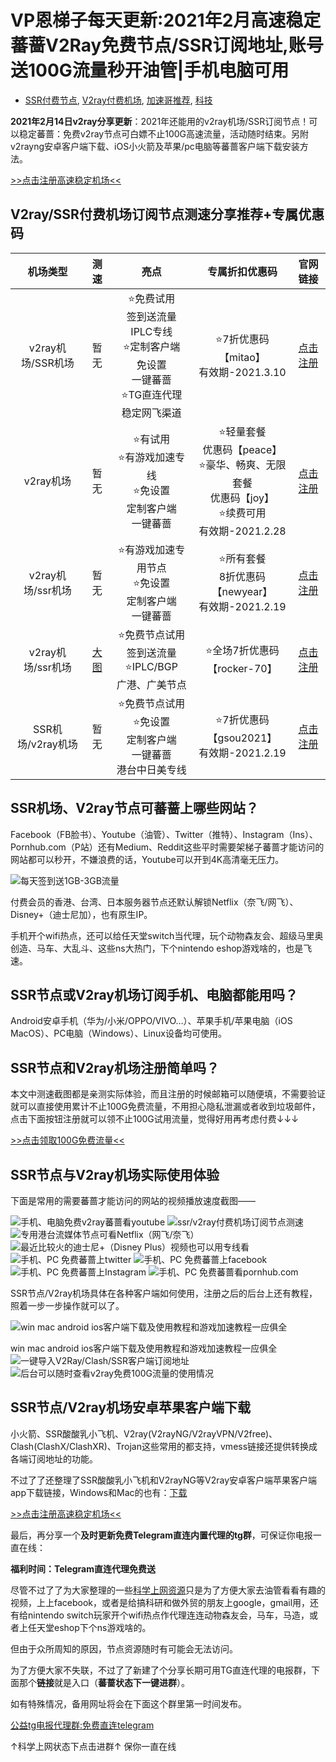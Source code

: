 # VP恩梯子每天更新:2021年2月高速稳定蕃蔷V2Ray免费节点/SSR订阅地址,账号送100G流量秒开油管|手机电脑可用

*   [SSR付费节点](https://www.butnono.com/ssr/ssr-paid-nodes), [V2ray付费机场](https://www.butnono.com/v2ray/v2ray-paid-airports), [加速哥推荐](https://www.butnono.com/speeduper), [科技](https://www.butnono.com/digital)

**2021年2月14日v2ray分享更新**：2021年还能用的v2ray机场/SSR订阅节点！可以稳定蕃蔷：免费v2ray节点可白嫖不止100G高速流量，活动随时结束。另附v2rayng安卓客户端下载、iOS小火箭及苹果/pc电脑等蕃蔷客户端下载安装方法。


[>>点击注册高速稳定机场&lt;&lt;](https://www.butnono.com/go/v2game)




## V2ray/SSR付费机场订阅节点测速分享推荐+专属优惠码


|  **机场类型**  |  **测速**  |  **亮点**  |  **专属折扣优惠码**    |  **官网链接**  |
|:-:|:-:|:-:|:-:|:-:|
|  v2ray机场/SSR机场  |  暂无  | ⭐️免费试用<br>签到送流量<br>IPLC专线<br>⭐️定制客户端<br>免设置<br>一键蕃蔷<br>⭐️TG直连代理<br>稳定网飞渠道  | ⭐️7折优惠码<br>【mitao】<br>有效期-2021.3.10  |  [点击注册](https://www.butnono.com/go/ssr-iplc)  |
|  v2ray机场  |  暂无  | ⭐️有试用<br>⭐️有游戏加速专线<br>⭐️免设置<br>定制客户端<br>一键蕃蔷  | ⭐️轻量套餐<br>优惠码【peace】<br>⭐️豪华、畅爽、无限套餐<br>优惠码【joy】<br>⭐️续费可用<br>有效期-2021.2.28  |  [点击注册](https://www.butnono.com/go/v2ray-game2)  |
|  v2ray机场/ssr机场  |  暂无  | ⭐️有游戏加速专用节点<br>⭐️免设置<br>定制客户端<br>一键蕃蔷  | ⭐️所有套餐<br>8折优惠码<br>【newyear】<br>有效期-2021.2.19  |  [点击注册](https://www.butnono.com/go/v2game)  |
|  v2ray机场/ssr机场  |  [大图](https://i.loli.net/2021/01/22/br8VCd6KDNOBi1a.png)  | ⭐️免费节点试用<br>签到送流量<br>⭐️IPLC/BGP<br>广港、广美节点  | ⭐️全场7折优惠码<br>【rocker-70】    |  [点击注册](https://www.butnono.com/go/v2iplc)  |
|  SSR机场/v2ray机场  |  暂无  | ⭐️免费节点试用<br>⭐️免设置<br>定制客户端<br>一键蕃蔷<br>港台中日美专线  | ⭐️7折优惠码<br>【gsou2021】<br>有效期-2021.2.19  |  [点击注册](https://www.butnono.com/go/ssr-sp)  |

## SSR机场、V2ray节点可蕃蔷上哪些网站？

Facebook（FB脸书）、Youtube（油管）、Twitter（推特）、Instagram（Ins）、Pornhub.com（P站）还有Medium、Reddit这些平时需要架梯子蕃蔷才能访问的网站都可以秒开，不嫌浪费的话，Youtube可以开到4K高清毫无压力。

![每天签到送1GB-3GB流量](https://i.loli.net/2020/06/01/W4IVkQCc6TrZgx3.jpg)

付费会员的香港、台湾、日本服务器节点还默认解锁Netflix（奈飞/网飞）、Disney+（迪士尼加），也有原生IP。

手机开个wifi热点，还可以给任天堂switch当代理，玩个动物森友会、超级马里奥创造、马车、大乱斗、这些ns大热门，下个nintendo eshop游戏啥的，也是飞速。

## SSR节点或V2ray机场订阅手机、电脑都能用吗？

Android安卓手机（华为/小米/OPPO/VIVO&#8230;）、苹果手机/苹果电脑（iOS MacOS）、PC电脑（Windows）、Linux设备均可使用。

## SSR节点和V2ray机场注册简单吗？

本文中测速截图都是亲测实际体验，而且注册的时候邮箱可以随便填，不需要验证就可以直接使用累计不止100G免费流量，不用担心隐私泄漏或者收到垃圾邮件，点击下面按钮注册就可以领不止100G试用流量，觉得好用再考虑付费↓↓↓

[>>点击领取100G免费流量&lt;&lt;](https://www.butnono.com/go/free-v2ray)

## SSR节点与V2ray机场实际使用体验

下面是常用的需要蕃蔷才能访问的网站的视频播放速度截图——

![手机、电脑免费v2ray蕃蔷看youtube](https://i.loli.net/2020/06/04/3bIa2psSdGwy4jL.png)
![ssr/v2ray付费机场订阅节点测速](https://i.loli.net/2020/06/29/1Wl54p86zeuMvwB.png)
![专用港台流媒体节点可看Netflix（网飞/奈飞）](https://i.loli.net/2020/06/18/FzKGfAJ5cit4XOj.png)
![最近比较火的迪士尼+（Disney Plus）视频也可以用专线看](https://i.loli.net/2020/06/18/l5bS1G7uPrtIVwR.png)
![手机、PC 免费蕃蔷上twitter](https://i.loli.net/2020/06/01/LA2VzvhU3wZb5ql.png)
![手机、PC 免费蕃蔷上facebook](https://i.loli.net/2020/06/01/3CbgXZ5JfG1VKsH.png)
![手机、PC 免费蕃蔷上Instagram](https://i.loli.net/2020/06/01/PXkop27dJlxgBf3.png)
![手机、PC 免费蕃蔷看pornhub.com](https://i.loli.net/2020/06/01/ef4Z7YBtVQC52oS.png)

SSR节点/V2ray机场具体在各种客户端如何使用，注册之后的后台上还有教程，照着一步一步操作就可以了。

![win mac android ios客户端下载及使用教程和游戏加速教程一应俱全](https://i.loli.net/2021/01/10/dVWH2XDSCYKjtUw.jpg)<figcaption>win mac android ios客户端下载及使用教程和游戏加速教程一应俱全
![一键导入V2Ray/Clash/SSR客户端订阅地址](https://i.loli.net/2020/06/01/QjI3n7CmPlroOTG.png)
![后台可以随时查看v2ray免费100G流量的使用情况](https://i.loli.net/2020/06/01/hdAJkpIy5UlTmVD.png)

## SSR节点/V2ray机场安卓苹果客户端下载

小火箭、SSR酸酸乳小飞机、V2ray(V2rayNG/V2rayVPN/V2free)、Clash(ClashX/ClashXR)、Trojan这些常用的都支持，vmess链接还提供转换成各端订阅地址的功能。

不过了了还整理了SSR酸酸乳小飞机和V2rayNG等V2ray安卓客户端苹果客户端app下载链接，Windows和Mac的也有：[下载](https://www.butnono.com/v2ray-download.html) 


[>>点击注册高速稳定机场&lt;&lt;](https://www.butnono.com/go/v2iplc)

最后，再分享一个**及时更新免费Telegram直连内置代理的tg群**，可保证你电报一直在线：

**福利时间：Telegram直连代理免费送**

尽管不过了了为大家整理的一些[科学上网资源](https://www.butnono.com/freevpn20200313.html)只是为了方便大家去油管看看有趣的视频，上上facebook，或者是给搞科研和做外贸的朋友上google，gmail用，还有给nintendo switch玩家开个wifi热点作代理连连动物森友会，马车，马造，或者上任天堂eshop下个ns游戏啥的。

但由于众所周知的原因，节点资源随时有可能会无法访问。

为了方便大家不失联，不过了了新建了个分享长期可用TG直连代理的电报群，下面那个**链接**就是入口（**蕃蔷状态下一键进群**）。

 如有特殊情况，备用网址将会在下面这个群里第一时间发布。

[公益tg电报代理群:免费直连telegram](https://t.me/freetgpp)

↑科学上网状态下点击进群↑
保你一直在线

